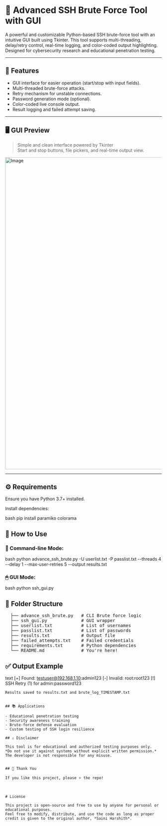 # 🔐 Advanced SSH Brute Force Tool with GUI

A powerful and customizable Python-based SSH brute-force tool with an intuitive GUI built using Tkinter. This tool supports multi-threading, delay/retry control, real-time logging, and color-coded output highlighting. Designed for cybersecurity research and educational penetration testing.

---

## 📌 Features

- GUI interface for easier operation (start/stop with input fields).
- Multi-threaded brute-force attacks.
- Retry mechanism for unstable connections.
- Password generation mode (optional).
- Color-coded live console output.
- Result logging and failed attempt saving.

---

## 🖥 GUI Preview

> Simple and clean interface powered by Tkinter  
> Start and stop buttons, file pickers, and real-time output view.

<img width="1267" height="1001" alt="Image" src="https://github.com/user-attachments/assets/e0b17b52-7dcb-4b80-a10e-84e63eb6fa79" />

---

## ⚙ Requirements

Ensure you have Python 3.7+ installed.

Install dependencies:

bash
pip install paramiko colorama

## 🚀 How to Use

### 🔧 Command-line Mode:

bash
python advance_ssh_brute.py <target-ip> -U userlist.txt -P passlist.txt --threads 4 --delay 1 --max-user-retries 5 --output results.txt

### 🖱 GUI Mode:

bash
python ssh_gui.py

## 📂 Folder Structure

<pre>
  ├── advance_ssh_brute.py   # CLI Brute force logic 
  ├── ssh_gui.py             # GUI wrapper 
  ├── userlist.txt           # List of usernames 
  ├── passlist.txt           # List of passwords 
  ├── results.txt            # Output file 
  ├── failed_attempts.txt    # Failed credentials 
  ├── requirements.txt       # Python dependencies 
  └── README.md              # You're here!  </pre>


## ✅ Output Example

text
[+] Found: testuser@192.168.1.10:admin123
[-] Invalid: root:root123
[!] SSH Retry (1) for admin:password123
```
Results saved to results.txt and brute_log_TIMESTAMP.txt


## 📚 Applications

- Educational penetration testing  
- Security awareness training  
- Brute-force defense evaluation  
- Custom testing of SSH login resilience  

## ⚠ Disclaimer

This tool is for educational and authorized testing purposes only.  
*Do not use it against systems without explicit written permission.*  
The developer is not responsible for any misuse.


## 🙏 Thank You

If you like this project, please ⭐ the repo!



# License

This project is open-source and free to use by anyone for personal or educational purposes.  
Feel free to modify, distribute, and use the code as long as proper credit is given to the original author, *Saini Harshith*.
